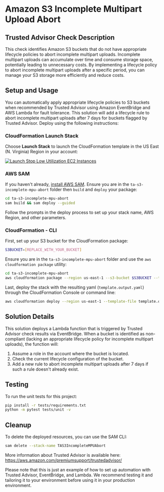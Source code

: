 # Amazon S3 Incomplete Multipart Upload Abort

## Trusted Advisor Check Description
This check identifies Amazon S3 buckets that do not have appropriate lifecycle policies to abort incomplete multipart uploads. Incomplete multipart uploads can accumulate over time and consume storage space, potentially leading to unnecessary costs. By implementing a lifecycle policy to abort incomplete multipart uploads after a specific period, you can manage your S3 storage more efficiently and reduce costs.

## Setup and Usage
You can automatically apply appropriate lifecycle policies to S3 buckets when recommended by Trusted Advisor using Amazon EventBridge and AWS Lambda for fault tolerance. This solution will add a lifecycle rule to abort incomplete multipart uploads after 7 days for buckets flagged by Trusted Advisor. Deploy using the following instructions:

### CloudFormation Launch Stack
Choose **Launch Stack** to launch the CloudFormation template in the US East (N. Virginia) Region in your account:

[![Launch Stop Low Utilization EC2 Instances](../images/cloudformation-launch-stack.png)](https://console.aws.amazon.com/cloudformation/home?region=us-east-1#/stacks/new?stackName=TAS3BucketVersioning&templateURL=https://aws-trusted-advisor-open-source.s3.us-west-2.amazonaws.com/cloudformation-templates/ta-s3-incomplete-mpu-abort/template.yaml)
### AWS SAM
If you haven't already, [install AWS SAM](https://docs.aws.amazon.com/serverless-application-model/latest/developerguide/install-sam-cli.html). Ensure you are in the `ta-s3-incomplete-mpu-abort` folder then `build` and `deploy` your package:

```bash
cd ta-s3-incomplete-mpu-abort
sam build && sam deploy --guided
```

Follow the prompts in the deploy process to set up your stack name, AWS Region, and other parameters.

### CloudFormation - CLI
First, set up your S3 bucket for the CloudFormation package:

```bash
S3BUCKET=[REPLACE_WITH_YOUR_BUCKET]
```

Ensure you are in the `ta-s3-incomplete-mpu-abort` folder and use the `aws cloudformation package` utility:

```bash
cd ta-s3-incomplete-mpu-abort
aws cloudformation package --region us-east-1 --s3-bucket $S3BUCKET --template template.yaml --output-template-file template.output.yaml
```

Last, deploy the stack with the resulting yaml (`template.output.yaml`) through the CloudFormation Console or command line:

```bash
aws cloudformation deploy --region us-east-1 --template-file template.output.yaml --stack-name TAS3IncompleteMPUAbort --capabilities CAPABILITY_NAMED_IAM
```

## Solution Details
This solution deploys a Lambda function that is triggered by Trusted Advisor check results via EventBridge. When a bucket is identified as non-compliant (lacking an appropriate lifecycle policy for incomplete multipart uploads), the function will:

1. Assume a role in the account where the bucket is located.
2. Check the current lifecycle configuration of the bucket.
3. Add a new rule to abort incomplete multipart uploads after 7 days if such a rule doesn't already exist.

## Testing
To run the unit tests for this project:

```bash
pip install -r tests/requirements.txt
python -m pytest tests/unit -v
```

## Cleanup
To delete the deployed resources, you can use the SAM CLI:

```bash
sam delete --stack-name TAS3IncompleteMPUAbort
```

More information about Trusted Advisor is available here: https://aws.amazon.com/premiumsupport/trustedadvisor/

Please note that this is just an example of how to set up automation with Trusted Advisor, EventBridge, and Lambda. We recommend testing it and tailoring it to your environment before using it in your production environment.